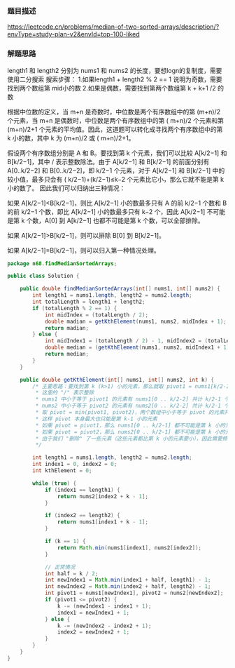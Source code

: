 ### 题目描述

https://leetcode.cn/problems/median-of-two-sorted-arrays/description/?envType=study-plan-v2&envId=top-100-liked

### 解题思路

length1 和 length2 分别为 nums1 和 nums2 的长度，要想logn的复制度，需要使用二分搜索
搜索步骤：
1.如果length1 + length2 % 2 == 1 说明为奇数，需要找到两个数组第 mid小的数
2.如果是偶数，需要找到第两个数组第 k + k+1 /2 的数

根据中位数的定义，当 m+n 是奇数时，中位数是两个有序数组中的第 (m+n)/2 个元素，当 m+n 是偶数时，中位数是两个有序数组中的第 (
m+n)/2 个元素和第 (m+n)/2+1 个元素的平均值。因此，这道题可以转化成寻找两个有序数组中的第 k 小的数，其中 k 为 (m+n)/2 或 (
m+n)/2+1。

假设两个有序数组分别是 A 和 B。要找到第 k 个元素，我们可以比较 A[k/2−1] 和 B[k/2−1]，其中 / 表示整数除法。由于 A[k/2−1] 和
B[k/2−1] 的前面分别有 A[0..k/2−2] 和 B[0..k/2−2]，即 k/2−1 个元素，对于 A[k/2−1] 和 B[k/2−1] 中的较小值，最多只会有 (
k/2−1)+(k/2−1)≤k−2 个元素比它小，那么它就不能是第 k 小的数了。
因此我们可以归纳出三种情况：

如果 A[k/2−1]<B[k/2−1]，则比 A[k/2−1] 小的数最多只有 A 的前 k/2−1 个数和 B 的前 k/2−1 个数，即比 A[k/2−1] 小的数最多只有
k−2 个，因此 A[k/2−1] 不可能是第 k 个数，A[0] 到 A[k/2−1] 也都不可能是第 k 个数，可以全部排除。

如果 A[k/2−1]>B[k/2−1]，则可以排除 B[0] 到 B[k/2−1]。

如果 A[k/2−1]=B[k/2−1]，则可以归入第一种情况处理。

```java
package n68.findMedianSortedArrays;

public class Solution {

    public double findMedianSortedArrays(int[] nums1, int[] nums2) {
        int length1 = nums1.length, length2 = nums2.length;
        int totalLength = length1 + length2;
        if (totalLength % 2 == 1) {
            int midIndex = (totalLength / 2);
            double madian = getKthElement(nums1, nums2, midIndex + 1);
            return madian;
        } else {
            int midIndex1 = (totalLength / 2) - 1, midIndex2 = (totalLength / 2);
            double median = (getKthElement(nums1, nums2, midIndex1 + 1) + getKthElement(nums1, nums2, midIndex2 + 1)) / 2.0;
            return median;
        }
    }

    public double getKthElement(int[] nums1, int[] nums2, int k) {
        /* 主要思路：要找到第 k (k>1) 小的元素，那么就取 pivot1 = nums1[k/2-1] 和 pivot2 = nums2[k/2-1] 进行比较
         * 这里的 "/" 表示整除
         * nums1 中小于等于 pivot1 的元素有 nums1[0 .. k/2-2] 共计 k/2-1 个
         * nums2 中小于等于 pivot2 的元素有 nums2[0 .. k/2-2] 共计 k/2-1 个
         * 取 pivot = min(pivot1, pivot2)，两个数组中小于等于 pivot 的元素共计不会超过 (k/2-1) + (k/2-1) <= k-2 个
         * 这样 pivot 本身最大也只能是第 k-1 小的元素
         * 如果 pivot = pivot1，那么 nums1[0 .. k/2-1] 都不可能是第 k 小的元素。把这些元素全部 "删除"，剩下的作为新的 nums1 数组
         * 如果 pivot = pivot2，那么 nums2[0 .. k/2-1] 都不可能是第 k 小的元素。把这些元素全部 "删除"，剩下的作为新的 nums2 数组
         * 由于我们 "删除" 了一些元素（这些元素都比第 k 小的元素要小），因此需要修改 k 的值，减去删除的数的个数
         */

        int length1 = nums1.length, length2 = nums2.length;
        int index1 = 0, index2 = 0;
        int kthElement = 0;

        while (true) {
            if (index1 == length1) {
                return nums2[index2 + k - 1];
            }

            if (index2 == length2) {
                return nums1[index1 + k - 1];
            }

            if (k == 1) {
                return Math.min(nums1[index1], nums2[index2]);
            }

            // 正常情况
            int half = k / 2;
            int newIndex1 = Math.min(index1 + half, length1) - 1;
            int newIndex2 = Math.min(index2 + half, length2) - 1;
            int pivot1 = nums1[newIndex1], pivot2 = nums2[newIndex2];
            if (pivot1 <= pivot2) {
                k -= (newIndex1 - index1 + 1);
                index1 = newIndex1 + 1;
            } else {
                k -= (newIndex2 - index2 + 1);
                index2 = newIndex2 + 1;
            }
        }
    }
}

```